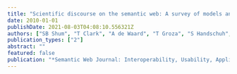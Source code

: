 ```yaml
---
title: "Scientific discourse on the semantic web: A survey of models and enabling technologies"
date: 2010-01-01
publishDate: 2021-08-03T04:08:10.556321Z
authors: ["SB Shum", "T Clark", "A de Waard", "T Groza", "S Handschuh", "A Sandor"]
publication_types: ["2"]
abstract: ""
featured: false
publication: "*Semantic Web Journal: Interoperability, Usability, Applicability*"
---
```


